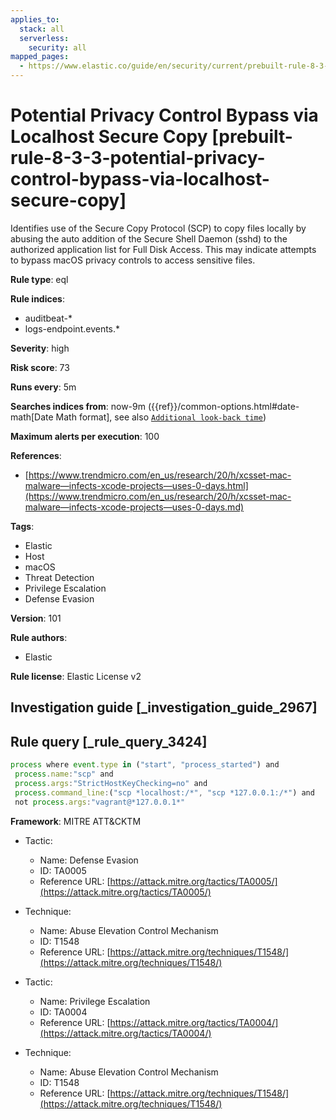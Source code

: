 ```yaml
---
applies_to:
  stack: all
  serverless:
    security: all
mapped_pages:
  - https://www.elastic.co/guide/en/security/current/prebuilt-rule-8-3-3-potential-privacy-control-bypass-via-localhost-secure-copy.html
---
```


# Potential Privacy Control Bypass via Localhost Secure Copy [prebuilt-rule-8-3-3-potential-privacy-control-bypass-via-localhost-secure-copy]

Identifies use of the Secure Copy Protocol (SCP) to copy files locally by abusing the auto addition of the Secure Shell Daemon (sshd) to the authorized application list for Full Disk Access. This may indicate attempts to bypass macOS privacy controls to access sensitive files.

**Rule type**: eql

**Rule indices**:

* auditbeat-*
* logs-endpoint.events.*

**Severity**: high

**Risk score**: 73

**Runs every**: 5m

**Searches indices from**: now-9m ({{ref}}/common-options.html#date-math[Date Math format], see also [`Additional look-back time`](docs-content://solutions/security/detect-and-alert/create-detection-rule.md#rule-schedule))

**Maximum alerts per execution**: 100

**References**:

* [https://www.trendmicro.com/en_us/research/20/h/xcsset-mac-malware—​infects-xcode-projects—​uses-0-days.html](https://www.trendmicro.com/en_us/research/20/h/xcsset-mac-malware—​infects-xcode-projects—​uses-0-days.md)

**Tags**:

* Elastic
* Host
* macOS
* Threat Detection
* Privilege Escalation
* Defense Evasion

**Version**: 101

**Rule authors**:

* Elastic

**Rule license**: Elastic License v2

## Investigation guide [_investigation_guide_2967]



## Rule query [_rule_query_3424]

```js
process where event.type in ("start", "process_started") and
 process.name:"scp" and
 process.args:"StrictHostKeyChecking=no" and
 process.command_line:("scp *localhost:/*", "scp *127.0.0.1:/*") and
 not process.args:"vagrant@*127.0.0.1*"
```

**Framework**: MITRE ATT&CKTM

* Tactic:

    * Name: Defense Evasion
    * ID: TA0005
    * Reference URL: [https://attack.mitre.org/tactics/TA0005/](https://attack.mitre.org/tactics/TA0005/)

* Technique:

    * Name: Abuse Elevation Control Mechanism
    * ID: T1548
    * Reference URL: [https://attack.mitre.org/techniques/T1548/](https://attack.mitre.org/techniques/T1548/)

* Tactic:

    * Name: Privilege Escalation
    * ID: TA0004
    * Reference URL: [https://attack.mitre.org/tactics/TA0004/](https://attack.mitre.org/tactics/TA0004/)

* Technique:

    * Name: Abuse Elevation Control Mechanism
    * ID: T1548
    * Reference URL: [https://attack.mitre.org/techniques/T1548/](https://attack.mitre.org/techniques/T1548/)



